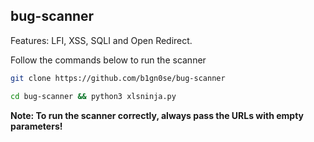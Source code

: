 ## bug-scanner

Features: LFI, XSS, SQLI and Open Redirect.

Follow the commands below to run the scanner

```sh
git clone https://github.com/b1gn0se/bug-scanner
```
```sh
cd bug-scanner && python3 xlsninja.py
```

**Note: To run the scanner correctly, always pass the URLs with empty parameters!**
